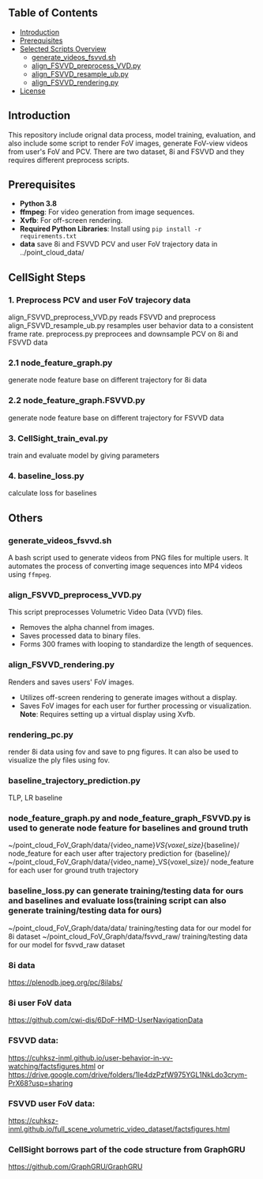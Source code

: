 ## Table of Contents

- [Introduction](#introduction)
- [Prerequisites](#prerequisites)
- [Selected Scripts Overview](#scripts-overview)
  - [generate_videos_fsvvd.sh](#generate_videos_fsvvdsh)
  - [align_FSVVD_preprocess_VVD.py](#align_fsvvd_preprocess_vvdpy)
  - [align_FSVVD_resample_ub.py](#align_fsvvd_resample_ubpy)
  - [align_FSVVD_rendering.py](#align_fsvvd_renderingpy)
- [License](#license)

## Introduction

This repository include orignal data process, model training, evaluation, and also include some script to render FoV images, generate FoV-view videos from user's FoV and PCV.
There are two dataset, 8i and FSVVD and they requires different preprocess scripts.

## Prerequisites

- **Python 3.8**
- **ffmpeg**: For video generation from image sequences.
- **Xvfb**: For off-screen rendering.
- **Required Python Libraries**: Install using `pip install -r requirements.txt`
- **data** save 8i and FSVVD PCV and user FoV trajectory data in ../point_cloud_data/



## CellSight Steps
### 1. Preprocess PCV and user FoV trajecory data 
align_FSVVD_preprocess_VVD.py reads FSVVD and preprocess
align_FSVVD_resample_ub.py resamples user behavior data to a consistent frame rate.
preprocess.py preprocees and downsample PCV on 8i and FSVVD data
### 2.1 node_feature_graph.py 
generate node feature base on different trajectory for 8i data
### 2.2 node_feature_graph.FSVVD.py
generate node feature base on different trajectory for FSVVD data
### 3. CellSight_train_eval.py
train and evaluate model by giving parameters
### 4. baseline_loss.py
calculate loss for baselines


## Others
### generate_videos_fsvvd.sh
A bash script used to generate videos from PNG files for multiple users. It automates the process of converting image sequences into MP4 videos using `ffmpeg`.
### align_FSVVD_preprocess_VVD.py
This script preprocesses Volumetric Video Data (VVD) files.
- Removes the alpha channel from images.
- Saves processed data to binary files.
- Forms 300 frames with looping to standardize the length of sequences.

### align_FSVVD_rendering.py
Renders and saves users' FoV images.
- Utilizes off-screen rendering to generate images without a display.
- Saves FoV images for each user for further processing or visualization.
**Note**: Requires setting up a virtual display using Xvfb.
### rendering_pc.py
render 8i data using fov and save to png figures. It can also be used to visualize the ply files using fov.
### baseline_trajectory_prediction.py
TLP, LR baseline
### node_feature_graph.py and node_feature_graph_FSVVD.py is used to generate node feature for baselines and ground truth
~/point_cloud_FoV_Graph/data/{video_name}_VS{voxel_size}_{baseline}/
node_feature for each user after trajectory prediction for {baseline}/
~/point_cloud_FoV_Graph/data/{video_name}_VS{voxel_size}/
node_feature for each user for ground truth trajectory
### baseline_loss.py can generate training/testing data for ours and baselines and evaluate loss(training script can also generate training/testing data for ours)
~/point_cloud_FoV_Graph/data/data/
training/testing data for our model for 8i dataset
~/point_cloud_FoV_Graph/data/fsvvd_raw/
training/testing data for our model for fsvvd_raw dataset

### 8i data
https://plenodb.jpeg.org/pc/8ilabs/
### 8i user FoV data
https://github.com/cwi-dis/6DoF-HMD-UserNavigationData
###  FSVVD data:
https://cuhksz-inml.github.io/user-behavior-in-vv-watching/factsfigures.html
or
https://drive.google.com/drive/folders/1le4dzPzfW975YGL1NkLdo3crym-PrX68?usp=sharing
### FSVVD user FoV data:
https://cuhksz-inml.github.io/full_scene_volumetric_video_dataset/factsfigures.html
### CellSight borrows part of the code structure from GraphGRU
https://github.com/GraphGRU/GraphGRU



